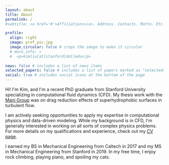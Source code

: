 ```yaml
---
layout: about
title: About
permalink: /
#subtitle: <a href='#'>Affiliations</a>. Address. Contacts. Motto. Etc.

profile:
  align: right
  image: prof_pic.jpg
  image_circular: false # crops the image to make it circular
  # more_info: >
  #  <p>kimliu[at]stanford[dot]edu</p>
        
news: false # includes a list of news items
selected_papers: false # includes a list of papers marked as "selected={true}"
social: true # includes social icons at the bottom of the page
---
```


Hi! I'm Kim, and I'm a recent PhD graduate from Stanford University specializing in computational fluid dynamics (CFD). My thesis work with the [Mani Group](https://manigroup.stanford.edu) was on drag reduction effects of superhydrophobic surfaces in turbulent flow.

I am actively seeking opportunities to apply my expertise in computational physics and data-driven modeling. While my background is in CFD, I'm generally interested in working on all sorts of complex physics problems. For more details on my qualifications and experience, check out my [CV page](https://kimbliu.github.io/cv/).

I earned my BS in Mechanical Engineering from Caltech in 2017 and my MS in Mechanical Engineering from Stanford in 2019. In my free time, I enjoy rock climbing, playing piano, and spoiling my cats.
